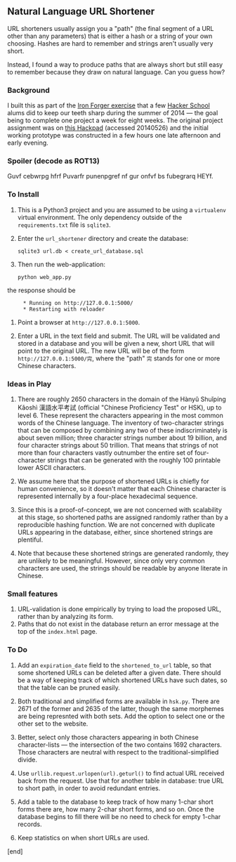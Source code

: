 ## Natural Language URL Shortener

URL shorteners usually assign you a "path" (the final segment of a URL other than any parameters) that is either a hash or a string of your own choosing. Hashes are hard to remember and strings aren't usually very short.

Instead, I found a way to produce paths that are always short but still easy to remember because they draw on natural language. Can you guess how?

### Background

I built this as part of the [Iron Forger exercise](https://hackpad.com/Iron-Forger-kEmauANGcV5) that a few [Hacker School](http://hackerschool.com) alums did to keep our teeth sharp during the summer of 2014 — the goal being to complete one project a week for eight weeks. The original project assignment was on [this Hackpad](https://hackpad.com/Build-a-url-shortener-JbagqacCoon) (accessed 20140526) and the initial working prototype was constructed in a few hours one late afternoon and early evening.

### Spoiler (decode as ROT13)

Guvf cebwrpg hfrf Puvarfr punenpgref nf gur onfvf bs fubegrarq HEYf. 

### To Install

 1. This is a Python3 project and you are assumed to be using a `virtualenv` virtual environment. The only dependency outside of the `requirements.txt` file is `sqlite3`.

 1. Enter the `url_shortener` directory and create the database:

        sqlite3 url.db < create_url_database.sql

 1. Then run the web-application:

        python web_app.py

   the response should be

         * Running on http://127.0.0.1:5000/
         * Restarting with reloader
   
 1. Point a browser at `http://127.0.0.1:5000`. 

 1. Enter a URL in the text field and submit. The URL will be validated and stored in a database and you will be given a new, short URL that will point to the original URL. The new URL will be of the form `http://127.0.0.1:5000/完`, where the "path" `完` stands for one or more Chinese characters.

### Ideas in Play

 1. There are roughly 2650 characters in the domain of the Hànyǔ Shuǐpíng Kǎoshì 漢語水平考試 (official "Chinese Proficiency Test" or HSK), up to level 6. These represent the characters appearing in the most common words of the Chinese language. The inventory of two-character strings that can be composed by combining any two of these indiscriminately is about seven million; three character strings number about 19 billion, and four character strings about 50 trillion. That means that strings of not more than four characters vastly outnumber the entire set of four-character strings that can be generated with the roughly 100 printable lower ASCII characters.

 1. We assume here that the purpose of shortened URLs is chiefly for human convenience, so it doesn't matter that each Chinese character is represented internally by a four-place hexadecimal sequence.

 1. Since this is a proof-of-concept, we are not concerned with scalability at this stage, so shortened paths are assigned randomly rather than by a reproducible hashing function. We are not concerned with duplicate URLs appearing in the database, either, since shortened strings are plentiful.

 1. Note that because these shortened strings are generated randomly, they are unlikely to be meaningful. However, since only very common characters are used, the strings should be readable by anyone literate in Chinese.

### Small features

 1. URL-validation is done empirically by trying to load the proposed URL, rather than by analyzing its form.
 1. Paths that do not exist in the database return an error message at the top of the `index.html` page.


### To Do

 1. Add an `expiration_date` field to the `shortened_to_url` table, so that some shortened URLs can be deleted after a given date. There should be a way of keeping track of which shortened URLs have such dates, so that the table can be pruned easily.

 1. Both traditional and simplified forms are available in `hsk.py`. There are 2671 of the former and 2635 of the latter, though the same morphemes are being represnted with both sets. Add the option to select one or the other set to the website. 

 1. Better, select only those characters appearing in both Chinese character-lists — the intersection of the two contains 1692 characters. Those characters are neutral with respect to the traditional-simplified divide.

 1. Use `urllib.request.urlopen(url).geturl()` to find actual URL received back from the request. Use that for another table in database: true URL to short path, in order to avoid redundant entries.

 1. Add a table to the database to keep track of how many 1-char short forms there are, how many 2-char short forms, and so on. Once the database begins to fill there will be no need to check for empty 1-char records.

 1. Keep statistics on when short URLs are used.

[end]
